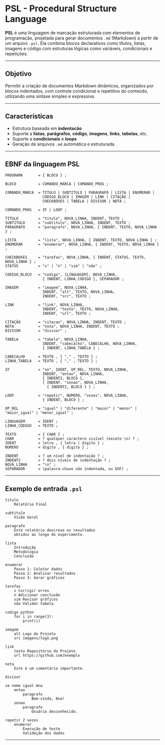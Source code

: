 # PSL - Procedural Structure Language

**PSL** é uma linguagem de marcação estruturada com elementos de programação, projetada para gerar documentos `.md` (Markdown) a partir de um arquivo `.psl`. Ela combina blocos declarativos como títulos, listas, imagens e código com estruturas lógicas como variáveis, condicionais e repetições.

---

## Objetivo

Permitir a criação de documentos Markdown dinâmicos, organizados por blocos indentados, com controle condicional e repetitivo do conteúdo, utilizando uma sintaxe simples e expressiva.

---

## Características

* Estrutura baseada em **indentacão**
* Suporte a **listas**, **parágrafos**, **código**, **imagens**, **links**, **tabelas**, etc.
* Suporte a **condicionais** e **loops**
* Geração de arquivos `.md` automática e estruturada

---

## EBNF da linguagem PSL

```ebnf
PROGRAMA       = { BLOCO } ;

BLOCO          = COMANDO_MARCA | COMANDO_PROG ;

COMANDO_MARCA  = TITULO | SUBTITULO | PARAGRAFO | LISTA | ENUMERAR |
                 CODIGO_BLOCO | IMAGEM | LINK | CITAÇÃO |
                 CHECKBOXES | TABELA | DIVISOR | NOTA ;

COMANDO_PROG   = IF | LOOP ;

TITULO         = "titulo", NOVA_LINHA, INDENT, TEXTO ;
SUBTITULO      = "subtitulo", NOVA_LINHA, INDENT, TEXTO ;
PARAGRAFO      = "paragrafo", NOVA_LINHA, { INDENT, TEXTO, NOVA_LINHA } ;

LISTA          = "lista", NOVA_LINHA, { INDENT, TEXTO, NOVA_LINHA } ;
ENUMERAR       = "enumerar", NOVA_LINHA, { INDENT, TEXTO, NOVA_LINHA } ;

CHECKBOXES     = "tarefas", NOVA_LINHA, { INDENT, STATUS, TEXTO, NOVA_LINHA } ;
STATUS         = "s" | "n" | "sim" | "não" ;

CODIGO_BLOCO   = "codigo", [LINGUAGEM], NOVA_LINHA,
                 { INDENT, LINHA_CODIGO }, SEPARADOR ;

IMAGEM         = "imagem", NOVA_LINHA,
                 INDENT, "alt", TEXTO, NOVA_LINHA,
                 INDENT, "src", TEXTO ;

LINK           = "link", NOVA_LINHA,
                 INDENT, "texto", TEXTO, NOVA_LINHA,
                 INDENT, "url", TEXTO ;

CITAÇÃO        = "citacao", NOVA_LINHA, INDENT, TEXTO ;
NOTA           = "nota", NOVA_LINHA, INDENT, TEXTO ;
DIVISOR        = "divisor" ;

TABELA         = "tabela", NOVA_LINHA,
                 INDENT, "cabecalho", CABECALHO, NOVA_LINHA,
                 { INDENT, LINHA_TABELA } ;

CABECALHO      = TEXTO , { "," , TEXTO } ;
LINHA_TABELA   = TEXTO , { "," , TEXTO } ;

IF             = "se", IDENT, OP_REL, TEXTO, NOVA_LINHA,
                 INDENT, "entao", NOVA_LINHA,
                 { INDENT2, BLOCO },
                 [ INDENT, "senao", NOVA_LINHA,
                   { INDENT2, BLOCO } ] ;

LOOP           = "repetir", NUMERO, "vezes", NOVA_LINHA,
                 { INDENT, BLOCO } ;

OP_REL         = "igual" | "diferente" | "maior" | "menor" | "maior_igual" | "menor_igual" ;

LINGUAGEM      = IDENT ;
LINHA_CODIGO   = TEXTO ;

TEXTO          = { CHAR } ;
CHAR           = ? qualquer caractere visível (exceto \n) ? ;
IDENT          = letra , { letra | digito } ;
NUMERO         = digito , { digito } ;

INDENT         = ? um nível de indentação ? ;
INDENT2        = ? dois níveis de indentação ? ;
NOVA_LINHA     = "\n" ;
SEPARADOR      = (palavra-chave não indentada, ou EOF) ;
```

---

## Exemplo de entrada `.psl`

```psl
titulo
    Relatório Final

subtitulo
    Visão Geral

paragrafo
    Este relatório descreve os resultados
    obtidos ao longo do experimento.

lista
    Introdução
    Metodologia
    Conclusão

enumerar
    Passo 1: Coletar dados
    Passo 2: Analisar resultados
    Passo 3: Gerar gráficos

tarefas
    s Corrigir erros
    n Adicionar conclusão
    sim Revisar gráficos
    não Validar tabela

codigo python
    for i in range(3):
        print(i)

imagem
    alt Logo do Projeto
    src imagens/logo.png

link
    texto Repositório do Projeto
    url https://github.com/exemplo

nota
    Este é um comentário importante.

divisor

se nome igual Ana
    entao
        paragrafo
            Bem-vinda, Ana!
    senao
        paragrafo
            Usuário desconhecido.

repetir 2 vezes
    enumerar
        Execução de teste
        Validação dos dados
```

---